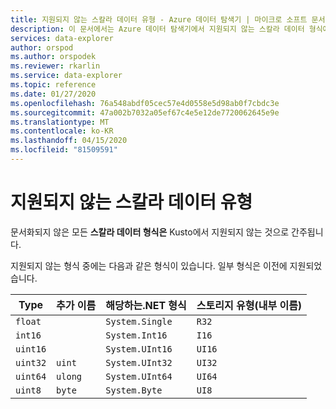 ```yaml
---
title: 지원되지 않는 스칼라 데이터 유형 - Azure 데이터 탐색기 | 마이크로 소프트 문서
description: 이 문서에서는 Azure 데이터 탐색기에서 지원되지 않는 스칼라 데이터 형식에 대해 설명합니다.
services: data-explorer
author: orspod
ms.author: orspodek
ms.reviewer: rkarlin
ms.service: data-explorer
ms.topic: reference
ms.date: 01/27/2020
ms.openlocfilehash: 76a548abdf05cec57e4d0558e5d98ab0f7cbdc3e
ms.sourcegitcommit: 47a002b7032a05ef67c4e5e12de7720062645e9e
ms.translationtype: MT
ms.contentlocale: ko-KR
ms.lasthandoff: 04/15/2020
ms.locfileid: "81509591"
---
```

# <a name="unsupported-scalar-data-types"></a>지원되지 않는 스칼라 데이터 유형

문서화되지 않은 모든 **스칼라 데이터 형식은** Kusto에서 지원되지 않는 것으로 간주됩니다.

지원되지 않는 형식 중에는 다음과 같은 형식이 있습니다. 일부 형식은 이전에 지원되었습니다.

| Type       | 추가 이름   | 해당하는.NET 형식              | 스토리지 유형(내부 이름)|
| ---------- | -------------------- | --------------------------------- | ----------------------------|
| `float`    |                      | `System.Single`                   | `R32`                       |
| `int16`    |                      | `System.Int16`                    | `I16`                       |
| `uint16`   |                      | `System.UInt16`                   | `UI16`                      |
| `uint32`   | `uint`               | `System.UInt32`                   | `UI32`                      |
| `uint64`   | `ulong`              | `System.UInt64`                   | `UI64`                      |
| `uint8`    | `byte`               | `System.Byte`                     | `UI8`                       |